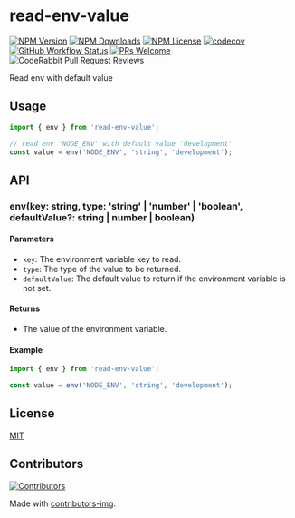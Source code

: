 # read-env-value

[![NPM Version](https://img.shields.io/npm/v/read-env-value)](https://www.npmjs.com/package/read-env-value)
[![NPM Downloads](https://img.shields.io/npm/dm/read-env-value)](https://www.npmjs.com/package/read-env-value)
[![NPM License](https://img.shields.io/npm/l/read-env-value)](https://github.com/node-modules/read-env-value/blob/master/LICENSE)
[![codecov](https://codecov.io/gh/node-modules/read-env-value/branch/master/graph/badge.svg)](https://codecov.io/gh/node-modules/read-env-value)
[![GitHub Workflow Status](https://img.shields.io/github/actions/workflow/status/node-modules/read-env-value/ci.yml?branch=master)](https://github.com/node-modules/read-env-value/actions/workflows/ci.yml?query=branch%3Amaster)
[![PRs Welcome](https://img.shields.io/badge/PRs-welcome-brightgreen.svg?style=flat-square)](https://makeapullrequest.com)
![CodeRabbit Pull Request Reviews](https://img.shields.io/coderabbit/prs/github/node-modules/read-env-value)

Read env with default value

## Usage

```ts
import { env } from 'read-env-value';

// read env 'NODE_ENV' with default value 'development'
const value = env('NODE_ENV', 'string', 'development');
```

## API

### env(key: string, type: 'string' | 'number' | 'boolean', defaultValue?: string | number | boolean)

#### Parameters

- `key`: The environment variable key to read.
- `type`: The type of the value to be returned.
- `defaultValue`: The default value to return if the environment variable is not set.

#### Returns

- The value of the environment variable.

#### Example

```ts
import { env } from 'read-env-value';

const value = env('NODE_ENV', 'string', 'development');
```

## License

[MIT](./LICENSE)

## Contributors

[![Contributors](https://contrib.rocks/image?repo=node-modules/read-env-value)](https://github.com/node-modules/read-env-value/graphs/contributors)

Made with [contributors-img](https://contrib.rocks).
